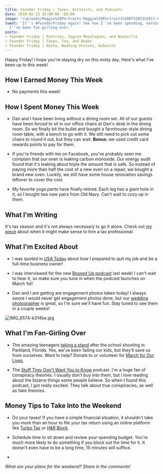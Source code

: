 ```yaml
---
title: Founder Friday | Taxes, Activists, and Podcasts
date: 2018-02-23 15:00:00 -05:00
image: "/uploads/Maggie%20Portraits-Maggie%20Portraits%2007%2023%2017-0023.jpg"
tweet: 'It''s #FounderFriday again! See how I''ve been spending, earning, and what
  I''ve been fan-girling over.'
posts:
- Founder Friday | Pastries, Vagina Monologues, and Nashville
- Founder Friday | Taxes, Tea, and Boobs
- Founder Friday | Kesha, Wedding Dresses, Asbestos
---
```


Happy Friday! I hope you're staying dry on this misty day. Here's what I've been up to this week!

## How I Earned Money This Week

* No payments this week!

## How I Spent Money This Week

* Dan and I have been living without a dining room set. All of our guests have been forced to sit in our office chairs at Dan's desk in the dining room. So we finally bit the bullet and bought a farmhouse-style dining room table, with a bench to go with it. We still need to pick out some chairs to round it out, but they can wait. **Bonus:** we used credit card rewards points to pay for them.

* If you're friends with me on Facebook, you've probably seen me complain that our oven is leaking carbon monoxide. Our energy audit found that it's leaking about triple the amount that is safe. So instead of paying more than half the cost of a new oven on a repair, we bought a brand new oven. Luckily, we still have some house renovation savings leftover to cover the cost.

* My favorite yoga pants have finally retired. Each leg has a giant hole in it, so I bought two new pairs from Old Navy. Can't wait to cozy up in them.

## What I'm Writing

It's tax season and it's not always necessary to go it alone. Check out [my piece](https://www.maggiegermano.com/blog/when-you-might-want-to-hire-a-tax-professional/) about when it might make sense to hire a tax professional.

## What I'm Excited About

* I was quoted in [USA Today](https://www.usatoday.com/story/sponsor-story/moonlighting/2018/02/20/how-freelance-full-time/110635826/) about how I prepared to quit my job and be a full-time business owner!

* I was interviewed for the new [Bossed Up podcast](https://itunes.apple.com/us/podcast/bossed-up/id1350039358) last week! I can't wait to hear it, so make sure you tune in when the podcast launches on March 1st!

* Dan and I are getting are engagement photos taken today! I always swore I would never get engagement photos done, but our [wedding photographer](http://www.barbaraophotography.com/) is great, so I'm sure we'll have fun. Stay tuned to see them in a couple weeks!

![IMG_6574-b314be.jpg](/uploads/IMG_6574-b314be.jpg)

## What I'm Fan-Girling Over

* The amazing teenagers [taking a stand](https://www.cnn.com/2018/02/21/us/parkland-shooting-youth-social-change/index.html) after the school shooting in Parkland, Florida. Yes, we've been failing our kids, but they'll save us from ourselves. Want to help? Donate to or volunteer for [March for Our Lives](https://www.marchforourlives.com/).

* The [Stuff They Don't Want You to Know](https://www.stufftheydontwantyoutoknow.com/) podcast. I'm a huge fan of conspiracy theories. I usually  don't buy into them, but I love reading about the bizarre things some people believe. So when I found this podcast, I got really excited. They talk about true conspiracies, as well as fake theories.

## Money Tips to Take Into the Weekend

* Do your taxes! If you have a simple financial situation, it shouldn't take you more than an hour to file your tax return using an online platform like [Turbo Tax](https://turbotax.intuit.com/) or [H&R Block](https://www.hrblock.com/).

* Schedule time to sit down and review your spending budget. You're much more likely to do something if you block out the time for it. It doesn't even have to be a long time, 15 minutes will suffice.

* 

*What are your plans for the weekend? Share in the comments!*